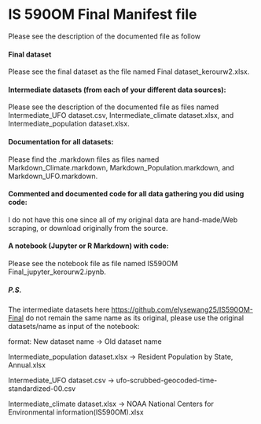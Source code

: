 # IS 590OM Final Manifest file

Please see the description of the documented file as follow

#### Final dataset
Please see the final dataset as the file named Final dataset_kerourw2.xlsx.

#### Intermediate datasets (from each of your different data sources):
Please see the description of the documented file as files named Intermediate_UFO dataset.csv, Intermediate_climate dataset.xlsx, and Intermediate_population dataset.xlsx.


#### Documentation for all datasets:
Please find the .markdown files as files named Markdown_Climate.markdown, Markdown_Population.markdown, and Markdown_UFO.markdown.


#### Commented and documented code for all data gathering you did using code: 
I do not have this one since all of my original data are hand-made/Web scraping, or download originally from the source.


#### A notebook (Jupyter or R Markdown) with code: 
Please see the notebook file as file named IS590OM Final_jupyter_kerourw2.ipynb.

##### P.S.
The intermediate datasets here https://github.com/elysewang25/IS590OM-Final do not remain the same name as its original, please use the original datasets/name as input of the notebook:

format: New dataset name -> Old dataset name

Intermediate_population dataset.xlsx -> Resident Population by State, Annual.xlsx

Intermediate_UFO dataset.csv -> ufo-scrubbed-geocoded-time-standardized-00.csv

Intermediate_climate dataset.xlsx -> NOAA National Centers for Environmental information(IS590OM).xlsx
